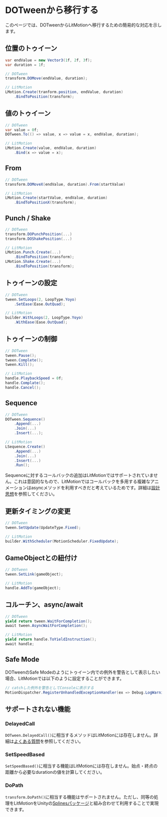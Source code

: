# DOTweenから移行する

このページでは、DOTweenからLitMotionへ移行するための簡易的な対応を示します。

## 位置のトゥイーン

```cs
var endValue = new Vector3(1f, 2f, 3f);
var duration = 1f;

// DOTween
transform.DOMove(endValue, duration);

// LitMotion
LMotion.Create(tranform.position, endValue, duration)
    .BindToPosition(transform);
```

## 値のトゥイーン

```cs
// DOTween
var value = 0f;
DOTween.To(() => value, x => value = x, endValue, duration);

// LitMotion
LMotion.Create(value, endValue, duration)
    .Bind(x => value = x);
```

## From

```cs
// DOTween
transform.DOMoveX(endValue, duration).From(startValue) 

// LitMotion
LMotion.Create(startValue, endValue, duration)
    .BindToPositionX(transform);
```

## Punch / Shake

```cs
// DOTween
transform.DOPunchPosition(...) 
transform.DOShakePosition(...) 

// LitMotion
LMotion.Punch.Create(...)
    .BindToPosition(transform);
LMotion.Shake.Create(...)
    .BindToPosition(transform);
```

## トゥイーンの設定

```cs
// DOTween
tween.SetLoops(2, LoopType.Yoyo)
    .SetEase(Ease.OutQuad);

// LitMotion
builder.WithLoops(2, LoopType.Yoyo)
    .WithEase(Ease.OutQuad);
```

## トゥイーンの制御

```cs
// DOTween
tween.Pause();
tween.Complete();
tween.Kill();

// LitMotion
handle.PlaybackSpeed = 0f;
handle.Complate();
handle.Cancel();
```

## Sequence

```cs
// DOTween
DOTween.Sequence()
    .Append(...)
    .Join(...)
    .Insert(...);

// LitMotion
LSequence.Create()
    .Append(...)
    .Join(...)
    .Insert(...)
    .Run();
```

Sequenceに対するコールバックの追加はLitMotionではサポートされていません。これは意図的なもので、LitMotionではコールバックを多用する複雑なアニメーションはasyncメソッドを利用すべきだと考えているためです。詳細は[設計思想](./design-philosophy.md)を参照してください。

## 更新タイミングの変更

```cs
// DOTween
tween.SetUpdate(UpdateType.Fixed);

// LitMotion
builder.WithScheduler(MotionScheduler.FixedUpdate);
```

## GameObjectとの紐付け

```cs
// DOTween
tween.SetLink(gameObject);

// LitMotion
handle.AddTo(gameObject);
```


## コルーチン、async/await

```cs
// DOTween
yield return tween.WaitForCompletion();
await tween.AsyncWaitForCompletion();

// LitMotion
yield return handle.ToYieldInstruction();
await handle;
```

## Safe Mode

DOTweenのSafe Modeのようにトゥイーン内での例外を警告として表示したい場合、LitMotionでは以下のように設定することができます。

```cs
// catchした例外を警告としてConsoleに表示する
MotionDispatcher.RegisterUnhandledExceptionHandler(ex => Debug.LogWarning(ex));
```

## サポートされない機能

### DelayedCall

`DOTween.DelayedCall()`に相当するメソッドはLitMotionには存在しません。詳細は[よくある質問](faq.md)を参照してください。

### SetSpeedBased

`SetSpeedBased()`に相当する機能はLitMotionには存在しません。始点・終点の距離から必要なdurationの値を計算してください。

### DoPath

`transform.DoPath()`に相当する機能はサポートされません。ただし、同等の処理をLitMotionをUnityの[Splinesパッケージ](https://docs.unity3d.com/Packages/com.unity.splines@2.1/manual/index.html)と組み合わせて利用することで実現できます。
